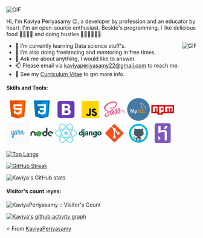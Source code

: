 <img align="center" alt="GIF" src="https://user-images.githubusercontent.com/36359901/133745890-c7095692-cbe7-416b-bef8-3754aaa3332a.gif"/>





Hi, I'm Kaviya Periyasamy 😉, a developer by profession and an educator by heart. I'm an open-source enthusiast. Beside's programming, I like delicious food 🥗🥩🌮🍣 and doing hustles 🏃⛹️‍♂️🏋🏼‍♂️.

  <img align="right" alt="GIF" src="https://media.giphy.com/media/iIqmM5tTjmpOB9mpbn/giphy.gif" />
  
  


- 🌱 I’m currently learning Data science stuff's.
- 💼 I’m also doing freelancing and mentoring in free times.
- 💬 Ask me about anything, I would like to answer.
- 📫 Please email via kaviyaperiyasamy22@gmail.com to reach me.
- 👀 See my [Curriculum Vitae](https://drive.google.com/file/d/1URL6bpe5j13jm_ASd8v-QbNshRT_tkLL/view?usp=sharing) to get more info.

<h4>Skills and Tools: </h4>
<p align="left">
	<img style="margin: auto;" src="https://raw.githubusercontent.com/sachinverma53121/sachinverma53121/master/icons/html5.png" alt=html5 width="60" height="60"/> 
	<img style="margin: auto;" src="https://raw.githubusercontent.com/sachinverma53121/sachinverma53121/master/icons/css3.png" alt=css3 width="60" height="60"/> 
	<img style="margin: auto;" src="https://raw.githubusercontent.com/sachinverma53121/sachinverma53121/master/icons/bootstrap.png" alt=bootstrap width="60" height="60"/>
  <img style="margin: auto;" src="https://raw.githubusercontent.com/sachinverma53121/sachinverma53121/master/icons/js.png" alt=javascript width="60" height="60"/>
  <img style="margin: auto;" src="https://raw.githubusercontent.com/sachinverma53121/sachinverma53121/master/icons/sass.png" alt=sass width="60" height="60"/>
	<img style="margin: auto;" src="https://raw.githubusercontent.com/sachinverma53121/sachinverma53121/master/icons/mysql.png" alt=mysql width="60" height="60"/> 
	<img style="margin: auto;" src="https://raw.githubusercontent.com/sachinverma53121/sachinverma53121/master/icons/npm.png" alt=npm width="60" height="60"/>
  <img style="margin: auto;" src="https://raw.githubusercontent.com/sachinverma53121/sachinverma53121/master/icons/yarn.png" alt=yarn width="60" height="60"/>
  <img style="margin: auto;" src="https://raw.githubusercontent.com/sachinverma53121/sachinverma53121/master/icons/node.png" alt=nodejs width="60" height="60"/>
	<img style="margin: auto;" src="https://raw.githubusercontent.com/sachinverma53121/sachinverma53121/master/icons/react.png" alt=react width="60" height="60"/> 
  <img style="margin: auto;" src="https://raw.githubusercontent.com/sachinverma53121/sachinverma53121/master/icons/django.png" alt=django width="60" height="60"/>
	<img style="margin: auto;" src="https://raw.githubusercontent.com/sachinverma53121/sachinverma53121/master/icons/git.png" alt=git width="60" height="60"/>
  <img style="margin: auto;" src="https://raw.githubusercontent.com/sachinverma53121/sachinverma53121/master/icons/github.png" alt=github width="60" height="60"/>
  <img style="margin: auto;" src="https://raw.githubusercontent.com/sachinverma53121/sachinverma53121/master/icons/heroku.png" alt=heroku width="60" height="60"/>
 
</p>

[![Top Langs](https://github-readme-stats.vercel.app/api/top-langs/?username=KaviyaPeriyasamy&layout=compact)](https://github.com/KaviyaPeriyasamy/github-readme-stats)


[![GitHub Streak](https://github-readme-streak-stats.herokuapp.com/?user=KaviyaPeriyasamy&theme=radical)](https://git.io/streak-stats)

![Kaviya's GitHub stats](https://github-readme-stats.vercel.app/api?username=KaviyaPeriyasamy&show_icons=true&theme=radical)


<h4 align="left">Visitor's count :eyes:</h4>

<p align="left"><img src="https://profile-counter.glitch.me/{KaviyaPeriyasamy}/count.svg" alt="KaviyaPeriyasamy :: Visitor's Count" /></p>

[![Kaviya's github activity graph](https://activity-graph.herokuapp.com/graph?username=KaviyaPeriyasamy&theme=react-dark)](https://github.com/KaviyaPeriyasamy/github-readme-activity-graph)


⭐️ From [KaviyaPeriyasamy](https://github.com/KaviyaPeriyasamy)
